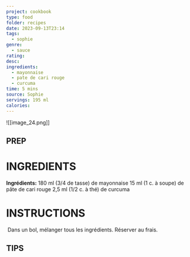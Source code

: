 ```yaml
---
project: cookbook
type: food
folder: recipes
date: 2023-09-13T23:14
tags:
  - sophie
genre:
  - sauce
rating: 
desc: 
ingredients:
  - mayonnaise
  - pate de cari rouge
  - curcuma
time: 5 mins
source: Sophie
servings: 195 ml
calories:
---
```

![[image_24.png]]

## PREP


# INGREDIENTS

**Ingrédients:** 180 ml (3/4 de tasse) de mayonnaise 15 ml (1 c. à soupe) de pâte de cari rouge 2,5 ml (1/2 c. à thé) de curcuma



# INSTRUCTIONS

 Dans un bol, mélanger tous les ingrédients. Réserver au frais.


## TIPS



